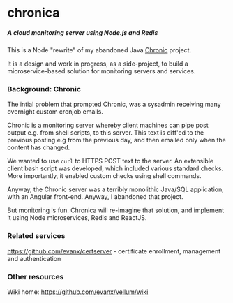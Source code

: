
# chronica 

##### A cloud monitoring server using Node.js and Redis

This is a Node "rewrite" of my abandoned Java <a href="https://github.com/evanx/chronic">Chronic</a> project.

It is a design and work in progress, as a side-project, to build a microservice-based solution for monitoring servers and services. 

### Background: Chronic

The intial problem that prompted Chronic, was a sysadmin receiving many overnight custom cronjob emails. 

Chronic is a monitoring server whereby client machines can pipe post output e.g. from shell scripts, to this server. This text is diff'ed to the previous posting e.g from the previous day, and then emailed only when the content has changed.

We wanted to use `curl` to HTTPS POST text to the server. An extensible client bash script was developed, which included various standard checks. More importantly, it enabled custom checks using shell commands.

Anyway, the Chronic server was a terribly monolithic Java/SQL application, with an Angular front-end. Anyway, I abandoned that project.

But monitoring is fun. Chronica will re-imagine that solution, and implement it using Node microservices, Redis and ReactJS.


### Related services

https://github.com/evanx/certserver - certificate enrollment, management and authentication


### Other resources

Wiki home: https://github.com/evanx/vellum/wiki

